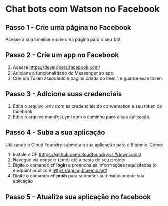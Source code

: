 # Chat bots com Watson no Facebook

## Passo 1 - Crie uma página no Facebook
Acesse a sua timeline e crie uma página para o seu bot.

## Passo 2 - Crie um app no Facebook
1. Acesse https://developers.facebook.com/
2. Adicione a funcionalidade do Messenger ao app
3. Crie um Token associado a página criada no item 1 e guarde esse token.

## Passo 3 - Adicione suas credenciais
1. Edite o arquivo .env com as credenciais do conversation e seu token do facebook
2. Edite o arquivo manifest.yml com o caminho para a sua aplicação.

## Passo 4 - Suba a sua aplicação
Utilizando o Cloud Foundry submeta a sua aplicação para o Bluemix. Como:
1. Instale o CF (https://github.com/cloudfoundry/cli#downloads)
2. Navegue via console (cmd) até a pasta do seu projeto
3. Digite o comando **cf login** e preencha as informações requisitadas (o endpoint público é https://api.ng.bluemix.net)
4. Digite o comando **cf push** para submeter automaticamente sua aplicação

## Passo 5 - Atualize sua aplicação no facebook
